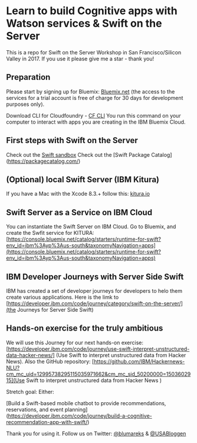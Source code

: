 # Learn to build Cognitive apps with Watson services & Swift on the Server
This is a repo for Swift on the Server Workshop in San Francisco/Silicon Valley in 2017. If you use it please give me a star - thank you!

## Preparation
Please start by signing up for Bluemix: [Bluemix.net](http://bluemix.net) (the access to the services for a trial account is free of charge for 30 days for development purposes only).

Download CLI for Cloudfoundry - [CF CLI](https://github.com/cloudfoundry/cli/releases) You run this command on your computer to interact with apps you are creating in the IBM Bluemix Cloud.

## First steps with Swift on the Server
Check out the [Swift sandbox](https://swift.sandbox.bluemix.net/)
Check out the [Swift Package Catalog] (https://packagecatalog.com/) 

## (Optional) local Swift Server (IBM Kitura)
If you have a Mac with the Xcode 8.3.+ follow this: [kitura.io](http://www.kitura.io/)

## Swift Server as a Service on IBM Cloud
You can instantiate the Swift Server on IBM Cloud. Go to Bluemix, and create the Swfit service for KITURA: [https://console.bluemix.net/catalog/starters/runtime-for-swift?env_id=ibm%3Ayp%3Aus-south&taxonomyNavigation=apps](https://console.bluemix.net/catalog/starters/runtime-for-swift?env_id=ibm%3Ayp%3Aus-south&taxonomyNavigation=apps)

## IBM Developer Journeys with Server Side Swift
IBM has created a set of developer journeys for developers to helo them create various applications. Here is the limk to 
[https://developer.ibm.com/code/journey/category/swift-on-the-server/](the Journeys for Server Side Swift)

##  Hands-on exercise for the truly ambitious

We will use this Journey for our next hands-on exercise: [https://developer.ibm.com/code/journey/use-swift-interpret-unstructured-data-hacker-news/] (Use Swift to interpret unstructured data from Hacker News). Also the GitHub repository: [https://github.com/IBM/Hackernews-NLU?cm_mc_uid=12995738295115035971662&cm_mc_sid_50200000=1503602915](Use Swift to interpret unstructured data from Hacker News )

Stretch goal: Either:

[Build a Swift-based mobile chatbot to provide recommendations, reservations, and event planning] (https://developer.ibm.com/code/journey/build-a-cognitive-recommendation-app-with-swift/)



Thank you for using it. Follow us on Twitter:
[@blumareks](https://twitter.com/blumareks) & [@USABloggen](https://twitter.com/USABloggen)

